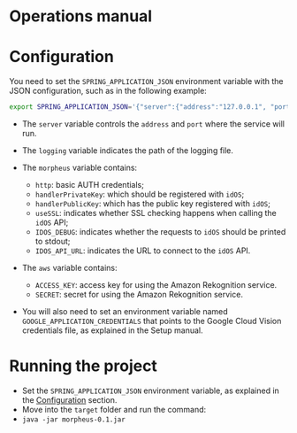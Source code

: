 Operations manual
=================

# Configuration

You need to set the `SPRING_APPLICATION_JSON` environment variable with the JSON configuration, such as in the following example:

```bash
export SPRING_APPLICATION_JSON='{"server":{"address":"127.0.0.1", "port": 8080}, "logging":{"file":"morpheus-spring.log"}, "morpheus":{"http":{"user":"cassio", "password":"god"}, "handlerPrivateKey": "XXXX", "handlerPublicKey": "XXXX", "useSSL": true, "IDOS_DEBUG": 1, "IDOS_API_URL": "https://api.idos.io/1.0"}, "aws": {"ACCESS_KEY": "XXXX", "SECRET": "XXXX"}}'
```

* The `server` variable controls the `address` and `port` where the service will run.
* The `logging` variable indicates the path of the logging file.
* The `morpheus` variable contains:
    * `http`: basic AUTH credentials;
    * `handlerPrivateKey`: which should be registered with `idOS`;
    * `handlerPublicKey`: which has the public key registered with `idOS`;
    * `useSSL`: indicates whether SSL checking happens when calling the `idOS` API;
    * `IDOS_DEBUG`: indicates whether the requests to `idOS` should be printed to stdout;
    * `IDOS_API_URL`: indicates the URL to connect to the `idOS` API.
* The `aws` variable contains:
    * `ACCESS_KEY`: access key for using the Amazon Rekognition service.
    * `SECRET`: secret for using the Amazon Rekognition service.

* You will also need to set an environment variable named `GOOGLE_APPLICATION_CREDENTIALS` that
points to the Google Cloud Vision credentials file, as explained in the Setup manual.

# Running the project

* Set the `SPRING_APPLICATION_JSON` environment variable, as explained in the [Configuration](#configuration) section.
* Move into the `target` folder and run the command:
* `java -jar morpheus-0.1.jar`
